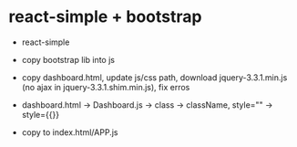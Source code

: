 # react-simple + bootstrap

- react-simple

- copy bootstrap lib into js

- copy dashboard.html, update js/css path, download jquery-3.3.1.min.js (no ajax in jquery-3.3.1.shim.min.js), fix erros

- dashboard.html -> Dashboard.js -> class -> className, style="" -> style={{}}

- copy to index.html/APP.js
